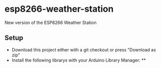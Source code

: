 # esp8266-weather-station

New version of the ESP8266 Weather Station

## Setup

* Download this project either with a git checkout or press "Download as zip"
* Install the following librarys with your Arduino Library Manager:
**
